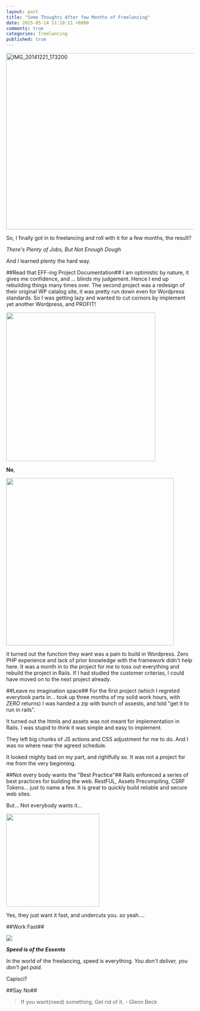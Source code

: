 ```yaml
---
layout: post
title: "Some Thoughts After few Months of Freelancing"
date: 2015-05-14 11:10:11 +0800
comments: true
categories: freelancing
published: true
---
```


<img src="http://i2.kym-cdn.com/photos/images/original/000/234/765/b7e.jpg" width="640" height="474" alt="IMG_20141221_173200">

So, I finally got in to freelancing and roll with it for a few months, the result?

*There's Plenty of Jobs, But Not Enough Dough*

And I learned plenty the hard way.

##Read that EFF-ing Project Documentation##
I am optimistic by nature, it gives me confidence, and ... blinds my judgement. Hence I end up rebuilding things many times over.
The second project was a redesign of their original WP catalog site, it was pretty run down even for Wordpress standards. So I was
getting lazy and wanted to cut cornors by implement yet another Wordpress, and PROFIT!

<img src="http://cdn.meme.am/instances/60187740.jpg" width="400">

**No**,

<img src="https://teacherorwildlifetrainer.files.wordpress.com/2015/08/double_facepalm.png" width="450">

it turned out the function they want was a pain to build in Wordpress. Zero PHP experience and lack of prior knowledge with the
framework didn't help here. It was a month in to the project for me to toss out everything and rebuild the project in Rails. If I had
studied the customer criterias, I could have moved on to the next project already.

##Leave no imagination space##
For the first project (which I regreted everytook parts in... took up three months of my solid work hours, with *ZERO* returns) I was
handed a zip with bunch of assests, and told "get it to run in rails".

It turned out the htmls and assets was not meant for implementation in
Rails. I was stupid to think it was simple and easy to implement.

They left big chunks of JS actions and CSS adjustment for me to do.
And I was no where near the agreed schedule.

It looked mighty bad on my part, and rightfully so. It was not a project
for me from the very beginning.

##Not every body wants the "Best Practice"##
Rails enforeced a series of best practices for building the web.
RestFUL, Assets Precompiling, CSRF Tokens... just to name a few. It is
great to quickly build reliable and secure web sites.

But... Not everybody wants it...

<img src="http://www.thephilippinepride.com/wp-content/uploads/2014/11/dumb-facebook-users.jpg" width="250">

Yes, they just want it fast, and undercuts you. so yeah....

##Work Fast##

<img src="http://img1.wikia.nocookie.net/__cb20131222135044/ben10fanfiction/images/5/5f/Kid_Flash_Running.gif">

***Speed is of the Essents***

In the world of the freelancing, speed is everything.
*You don't deliver, you don't get paid.*

Capisci?

##Say No##

> If you want(need) something, Get rid of it. - Glenn Beck
